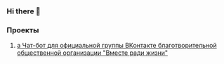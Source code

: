 ### Hi there 👋
### Проекты
1. [a Чат-бот для официальной группы ВКонтакте благотворительной общественной организации "Вместе ради жизни"](https://github.com/floks41/together-for-life-vk-bot/blob/master/README.md)
<!--
**floks41/floks41** is a ✨ _special_ ✨ repository because its `README.md` (this file) appears on your GitHub profile.

Here are some ideas to get you started:

- 🔭 I’m currently working on ...
- 🌱 I’m currently learning ...
- 👯 I’m looking to collaborate on ...
- 🤔 I’m looking for help with ...
- 💬 Ask me about ...
- 📫 How to reach me: ...
- 😄 Pronouns: ...
- ⚡ Fun fact: ...
-->
